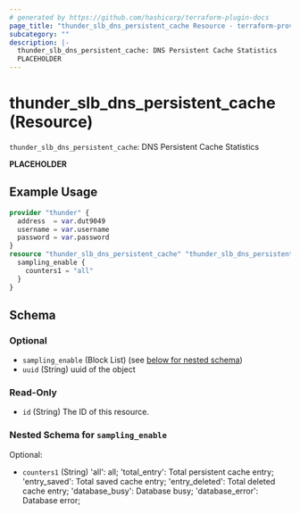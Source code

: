 ```yaml
---
# generated by https://github.com/hashicorp/terraform-plugin-docs
page_title: "thunder_slb_dns_persistent_cache Resource - terraform-provider-thunder"
subcategory: ""
description: |-
  thunder_slb_dns_persistent_cache: DNS Persistent Cache Statistics
  PLACEHOLDER
---
```


# thunder_slb_dns_persistent_cache (Resource)

`thunder_slb_dns_persistent_cache`: DNS Persistent Cache Statistics

__PLACEHOLDER__

## Example Usage

```terraform
provider "thunder" {
  address  = var.dut9049
  username = var.username
  password = var.password
}
resource "thunder_slb_dns_persistent_cache" "thunder_slb_dns_persistent_cache" {
  sampling_enable {
    counters1 = "all"
  }
}
```

<!-- schema generated by tfplugindocs -->
## Schema

### Optional

- `sampling_enable` (Block List) (see [below for nested schema](#nestedblock--sampling_enable))
- `uuid` (String) uuid of the object

### Read-Only

- `id` (String) The ID of this resource.

<a id="nestedblock--sampling_enable"></a>
### Nested Schema for `sampling_enable`

Optional:

- `counters1` (String) 'all': all; 'total_entry': Total persistent cache entry; 'entry_saved': Total saved cache entry; 'entry_deleted': Total deleted cache entry; 'database_busy': Database busy; 'database_error': Database error;



